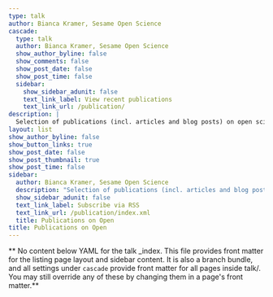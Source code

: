 ```yaml
---
type: talk
author: Bianca Kramer, Sesame Open Science
cascade:
  type: talk
  author: Bianca Kramer, Sesame Open Science
  show_author_byline: false
  show_comments: false
  show_post_date: false
  show_post_time: false
  sidebar:
    show_sidebar_adunit: false
    text_link_label: View recent publications
    text_link_url: /publication/
description: |
  Selection of publications (incl. articles and blog posts) on open science, open metadata and open infrastructure.
layout: list
show_author_byline: false
show_button_links: true
show_post_date: false
show_post_thumbnail: true
show_post_time: false
sidebar:
  author: Bianca Kramer, Sesame Open Science
  description: "Selection of publications (incl. articles and blog posts) on open science, open metadata and open infrastructure."
  show_sidebar_adunit: false
  text_link_label: Subscribe via RSS
  text_link_url: /publication/index.xml
  title: Publications on Open
title: Publications on Open
---
```


** No content below YAML for the talk _index. This file provides front matter for the listing page layout and sidebar content. It is also a branch bundle, and all settings under `cascade` provide front matter for all pages inside talk/. You may still override any of these by changing them in a page's front matter.**
